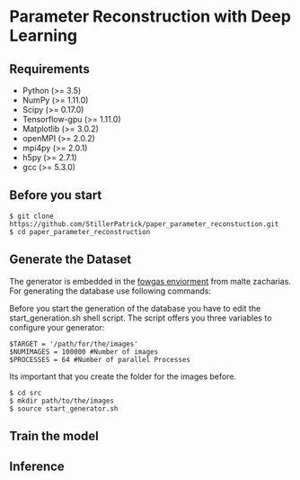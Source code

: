 # Parameter Reconstruction with Deep Learning

## Requirements
- Python (>= 3.5)
- NumPy (>= 1.11.0)
- Scipy (>= 0.17.0)
- Tensorflow-gpu (>= 1.11.0)
- Matplotlib (>= 3.0.2)
- openMPI (>= 2.0.2)
- mpi4py (>= 2.0.1)
- h5py (>= 2.7.1)
- gcc (>= 5.3.0)

## Before you start
```
$ git clone https://github.com/StillerPatrick/paper_parameter_reconstuction.git
$ cd paper_parameter_reconstruction
```

## Generate the Dataset
The generator is embedded in the [fowgas enviorment](https://github.com/ComputationalRadiationPhysics/fowgas) from malte zacharias. For generating the database use following commands: 

Before you start the generation of the database you have to edit the start_generation.sh shell script. The script offers you three variables to configure your generator:

```
$TARGET = '/path/for/the/images'
$NUMIMAGES = 100000 #Number of images
$PROCESSES = 64 #Number of parallel Processes 
```

Its important that you create the folder for the images before. 

```
$ cd src
$ mkdir path/to/the/images
$ source start_generator.sh
```


## Train the model 



## Inference 



